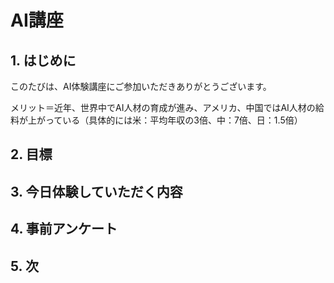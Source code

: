 # AI講座

## 1. はじめに
このたびは、AI体験講座にご参加いただきありがとうございます。  

メリット＝近年、世界中でAI人材の育成が進み、アメリカ、中国ではAI人材の給料が上がっている（具体的には米：平均年収の3倍、中：7倍、日：1.5倍）
## 2. 目標
## 3. 今日体験していただく内容
## 4. 事前アンケート
## 5. 次

